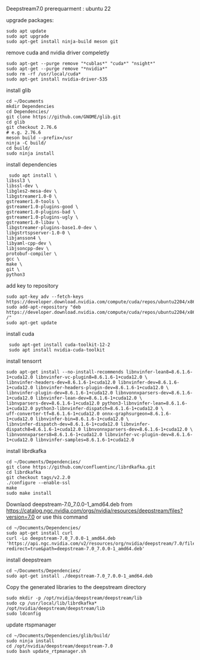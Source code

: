Deepstream7.0
prerequarment :
ubuntu 22

upgrade packages:
```
sudo apt update
sudo apt upgrade
sudo apt-get install ninja-build meson git
```
remove cuda and nvidia driver compeletly
```
sudo apt-get --purge remove "*cublas*" "cuda*" "nsight*" 
sudo apt-get --purge remove "*nvidia*"
sudo rm -rf /usr/local/cuda*
sudo apt-get install nvidia-driver-535
```
install glib
```
cd ~/Documents
mkdir Dependencies
cd Dependencies/
git clone https://github.com/GNOME/glib.git
cd glib
git checkout 2.76.6
# e.g. 2.76.6
meson build --prefix=/usr
ninja -C build/
cd build/
sudo ninja install
```
install dependencies
```
 sudo apt install \
libssl3 \
libssl-dev \
libgles2-mesa-dev \
libgstreamer1.0-0 \
gstreamer1.0-tools \
gstreamer1.0-plugins-good \
gstreamer1.0-plugins-bad \
gstreamer1.0-plugins-ugly \
gstreamer1.0-libav \
libgstreamer-plugins-base1.0-dev \
libgstrtspserver-1.0-0 \
libjansson4 \
libyaml-cpp-dev \
libjsoncpp-dev \
protobuf-compiler \
gcc \
make \
git \
python3
```
add key to repository
```
sudo apt-key adv --fetch-keys https://developer.download.nvidia.com/compute/cuda/repos/ubuntu2204/x86_64/3bf863cc.pub
sudo add-apt-repository "deb https://developer.download.nvidia.com/compute/cuda/repos/ubuntu2204/x86_64/ /"
sudo apt-get update
```
install cuda
```
 sudo apt-get install cuda-toolkit-12-2
 sudo apt install nvidia-cuda-toolkit
```
install tensorrt
```
sudo apt-get install --no-install-recommends libnvinfer-lean8=8.6.1.6-1+cuda12.0 libnvinfer-vc-plugin8=8.6.1.6-1+cuda12.0 \
libnvinfer-headers-dev=8.6.1.6-1+cuda12.0 libnvinfer-dev=8.6.1.6-1+cuda12.0 libnvinfer-headers-plugin-dev=8.6.1.6-1+cuda12.0 \
libnvinfer-plugin-dev=8.6.1.6-1+cuda12.0 libnvonnxparsers-dev=8.6.1.6-1+cuda12.0 libnvinfer-lean-dev=8.6.1.6-1+cuda12.0 \
libnvparsers-dev=8.6.1.6-1+cuda12.0 python3-libnvinfer-lean=8.6.1.6-1+cuda12.0 python3-libnvinfer-dispatch=8.6.1.6-1+cuda12.0 \
uff-converter-tf=8.6.1.6-1+cuda12.0 onnx-graphsurgeon=8.6.1.6-1+cuda12.0 libnvinfer-bin=8.6.1.6-1+cuda12.0 \
libnvinfer-dispatch-dev=8.6.1.6-1+cuda12.0 libnvinfer-dispatch8=8.6.1.6-1+cuda12.0 libnvonnxparsers-dev=8.6.1.6-1+cuda12.0 \
libnvonnxparsers8=8.6.1.6-1+cuda12.0 libnvinfer-vc-plugin-dev=8.6.1.6-1+cuda12.0 libnvinfer-samples=8.6.1.6-1+cuda12.0
```
install librdkafka
```
cd ~/Documents/Dependencies/
git clone https://github.com/confluentinc/librdkafka.git
cd librdkafka
git checkout tags/v2.2.0
./configure --enable-ssl
make
sudo make install
```
Downlaod deepstream-7.0_7.0.0-1_amd64.deb from https://catalog.ngc.nvidia.com/orgs/nvidia/resources/deepstream/files?version=7.0 or use this command
```
cd ~/Documents/Dependencies/
sudo apt-get install curl
curl -Lo deepstream-7.0_7.0.0-1_amd64.deb 'https://api.ngc.nvidia.com/v2/resources/org/nvidia/deepstream/7.0/files?redirect=true&path=deepstream-7.0_7.0.0-1_amd64.deb'
```
install deepstream
```
cd ~/Documents/Dependencies/
sudo apt-get install ./deepstream-7.0_7.0.0-1_amd64.deb
```
Copy the generated libraries to the deepstream directory
```
sudo mkdir -p /opt/nvidia/deepstream/deepstream/lib
sudo cp /usr/local/lib/librdkafka* /opt/nvidia/deepstream/deepstream/lib
sudo ldconfig
```
update rtspmanager
```
cd ~/Documents/Dependencies/glib/build/
sudo ninja install
cd /opt/nvidia/deepstream/deepstream-7.0
sudo bash update_rtpmanager.sh
```
